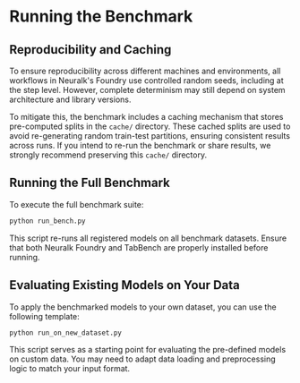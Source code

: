 # Running the Benchmark

## Reproducibility and Caching

To ensure reproducibility across different machines and environments, all workflows in Neuralk's Foundry use controlled random seeds, including at the step level. However, complete determinism may still depend on system architecture and library versions.

To mitigate this, the benchmark includes a caching mechanism that stores pre-computed splits in the `cache/` directory. These cached splits are used to avoid re-generating random train-test partitions, ensuring consistent results across runs. If you intend to re-run the benchmark or share results, we strongly recommend preserving this `cache/` directory.

## Running the Full Benchmark

To execute the full benchmark suite:

```bash
python run_bench.py
```

This script re-runs all registered models on all benchmark datasets. Ensure that both Neuralk Foundry and TabBench are properly installed before running.

## Evaluating Existing Models on Your Data

To apply the benchmarked models to your own dataset, you can use the following template:

```bash
python run_on_new_dataset.py
```

This script serves as a starting point for evaluating the pre-defined models on custom data. You may need to adapt data loading and preprocessing logic to match your input format.
